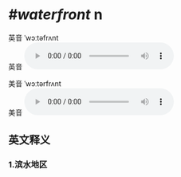 # ***\#waterfront*** n
英音 ˈwɔːtəfrʌnt  
英音
<audio src="./media/waterfront1_AAC.aac" controls="controls"></audio>

美音 ˈwɔːtərfrʌnt  
美音
<audio src="./media/waterfront2_AAC.aac" controls="controls"></audio>



  

英文释义
---
### 1.**滨水地区**  


